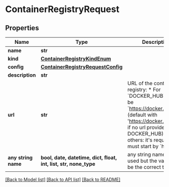 # ContainerRegistryRequest


## Properties
Name | Type | Description | Notes
------------ | ------------- | ------------- | -------------
**name** | **str** |  | 
**kind** | [**ContainerRegistryKindEnum**](ContainerRegistryKindEnum.md) |  | 
**config** | [**ContainerRegistryRequestConfig**](ContainerRegistryRequestConfig.md) |  | 
**description** | **str** |  | [optional] 
**url** | **str** | URL of the container registry: * For &#x60;DOCKER_HUB&#x60;: it must be &#x60;https://docker.io&#x60; (default with &#39;https://docker.io&#39; if no url provided for DOCKER_HUB) * For others: it&#39;s required and must start by &#x60;https://&#x60;  | [optional] 
**any string name** | **bool, date, datetime, dict, float, int, list, str, none_type** | any string name can be used but the value must be the correct type | [optional]

[[Back to Model list]](../README.md#documentation-for-models) [[Back to API list]](../README.md#documentation-for-api-endpoints) [[Back to README]](../README.md)


